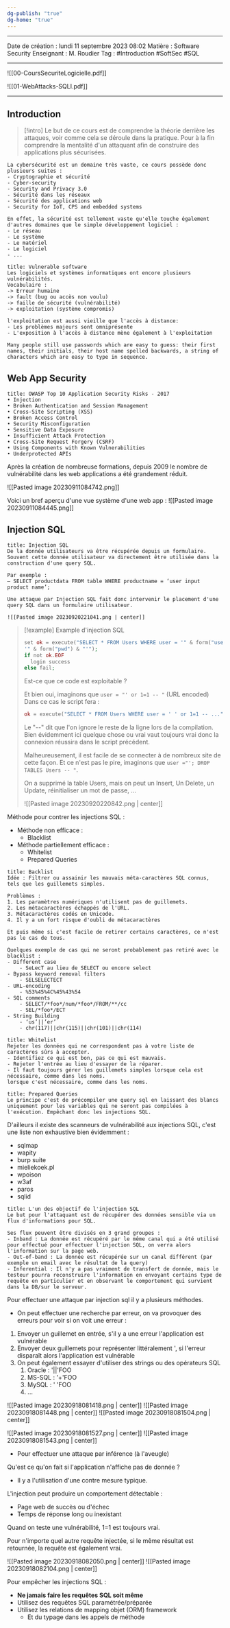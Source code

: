 ```yaml
---
dg-publish: "true"
dg-home: "true"
---
```

 ---

 Date de création : lundi 11 septembre 2023 08:02
 Matière : Software Security
 Enseignant : M. Roudier
 Tag : #Introduction #SoftSec #SQL 

---

![[00-CoursSecuriteLogicielle.pdf]]

![[01-WebAttacks-SQLI.pdf]]

---
## Introduction

> [!intro]
> Le but de ce cours est de comprendre la théorie derrière les attaques, voir comme cela se déroule dans la pratique. Pour à la fin comprendre la mentalité d'un attaquant afin de construire des applications plus sécurisées.
> 

```ad-info
La cybersécurité est un domaine très vaste, ce cours possède donc plusieurs suites :
- Cryptographie et sécurité
- Cyber-security
- Security and Privacy 3.0
- Sécurité dans les réseaux 
- Sécurité des applications web 
- Security for IoT, CPS and embedded systems

En effet, la sécurité est tellement vaste qu'elle touche également d'autres domaines que le simple développement logiciel :
- Le réseau
- Le système
- Le matériel
- Le logiciel
- ...
```

```ad-hint
title: Vulnerable software
Les logiciels et systèmes informatiques ont encore plusieurs vulnérabilités.
Vocabulaire :
-> Erreur humaine 
-> fault (bug ou accès non voulu) 
-> faille de sécurité (vulnérabilité) 
-> exploitation (système compromis)

l'exploitation est aussi vieille que l'accès à distance:
- Les problèmes majeurs sont omniprésente
- L'exposition à l'accès à distance mène également à l'exploitation
```

```ad-cite
Many people still use passwords which are easy to guess: their first names, their initials, their host name spelled backwards, a string of characters which are easy to type in sequence.
```

## Web App Security

```ad-info
title: OWASP Top 10 Application Security Risks - 2017
• Injection
• Broken Authentication and Session Management
• Cross-Site Scripting (XSS)
• Broken Access Control
• Security Misconfiguration
• Sensitive Data Exposure
• Insufficient Attack Protection
• Cross-Site Request Forgery (CSRF)
• Using Components with Known Vulnerabilities
• Underprotected APIs
```

Après la création de nombreuse formations, depuis 2009 le nombre de vulnérabilité dans les web applications a été grandement réduit.

![[Pasted image 20230911084742.png]]

Voici un bref aperçu d'une vue système d'une web app :
![[Pasted image 20230911084445.png]]

## Injection SQL

```ad-bug
title: Injection SQL
De la donnée utilisateurs va être récupérée depuis un formulaire.
Souvent cette donnée utilisateur va directement être utilisée dans la construction d'une query SQL.

Par exemple : 
– SELECT productdata FROM table WHERE productname = ‘user input product name’;

Une attaque par Injection SQL fait donc intervenir le placement d'une query SQL dans un formulaire utilisateur.

![[Pasted image 20230920221041.png | center]]
```


> [!example] Example d'injection SQL
> ```php
> set ok = execute("SELECT * FROM Users WHERE user = '" & form("user") & "' AND pwd =
> '" & form("pwd") & "'");
> if not ok.EOF
> 	login success
> else fail;
> ```
> Est-ce que ce code est exploitable ?
> 
> Et bien oui, imaginons que `user = "' or 1=1 -- "` (URL encoded)
> Dans ce cas le script fera :
> ```php
> ok = execute("SELECT * FROM Users WHERE user = ' ' or 1=1 -- ...")
> ```
> Le "--" dit que l'on ignore le reste de la ligne lors de la compilation. Bien évidemment ici quelque chose ou vrai vaut toujours vrai donc la connexion réussira dans le script précédent.
> 
> Malheureusement, il est facile de se connecter à de nombreux site de cette façon.
> Et ce n'est pas le pire, imaginons que `user ="'; DROP TABLES Users -- "`.
> 
> On a supprimé la table Users, mais on peut un Insert, Un Delete, un Update, réinitialiser un mot de passe, ...
> 
> ![[Pasted image 20230920220842.png | center]]

Méthode pour contrer les injections SQL :
- Méthode non efficace :
	- Blacklist
- Méthode partiellement efficace :
	- Whitelist
	- Prepared Queries

```ad-info
title: Backlist
Idée : Filtrer ou assainir les mauvais méta-caractères SQL connus, tels que les guillemets simples.

Problèmes :
1. Les paramètres numériques n'utilisent pas de guillemets.
2. Les métacaractères échappés de l'URL.
3. Métacaractères codés en Unicode.
4. Il y a un fort risque d'oubli de métacaractères

Et puis même si c'est facile de retirer certains caractères, ce n'est pas le cas de tous.

Quelques exemple de cas qui ne seront probablement pas retiré avec le blacklist :
- Different case
	- SeLecT au lieu de SELECT ou encore select
- Bypass keyword removal filters
	- SELSELECTECT
- URL-encoding
	- %53%45%4C%45%43%54
- SQL comments
	- SELECT/*foo*/num/*foo*/FROM/**/cc
	- SEL/*foo*/ECT
- String Building
	- ‘us’||’er’
	- chr(117)||chr(115)||chr(101)||chr(114)
```

```ad-info
title: Whitelist
Rejeter les données qui ne correspondent pas à votre liste de caractères sûrs à accepter.
- Identifiez ce qui est bon, pas ce qui est mauvais.
- Rejeter l'entrée au lieu d'essayer de la réparer.
- Il faut toujours gérer les guillemets simples lorsque cela est nécessaire, comme dans les noms.
lorsque c'est nécessaire, comme dans les noms.

```

```ad-todo
title: Prepared Queries
Le principe c'est de précompiler une query sql en laissant des blancs uniquement pour les variables qui ne seront pas compilées à l'exécution. Empêchant donc les injections SQL.
```


D'ailleurs il existe des scanneurs de vulnérabilité aux injections SQL, c'est une liste non exhaustive bien évidemment :
- sqlmap 
- wapity
- burp suite
- mieliekoek.pl
- wpoison
- w3af
- paros
- sqlid

```ad-info
title: L'un des objectif de l'injection SQL
Le but pour l'attaquant est de récupérer des données sensible via un flux d'informations pour SQL.

Ses flux peuvent être divisés en 3 grand groupes :
- Inband : La donnée est récupéré par le même canal qui a été utilisé pour effectué pour effectuer l'injection SQL, on verra alors l'information sur la page web.
- Out-of-band : La donnée est récupérée sur un canal différent (par exemple un email avec le résultat de la query)
- Inferential : Il n'y a pas vraiment de transfert de donnée, mais le testeur pourra reconstruire l'information en envoyant certains type de requête en particulier et en observant le comportement qui survient dans la DB/sur le serveur.

```

Pour effectuer une attaque par injection sql il y a plusieurs méthodes.

- On peut effectuer une recherche par erreur, on va provoquer des erreurs pour voir si on voit une erreur :

1. Envoyer un guillemet en entrée, s'il y a une erreur l'application est vulnérable
2. Envoyer deux guillemets pour représenter littéralement ', si l'erreur disparaît alors l'application est vulnérable
3. On peut également essayer d'utiliser des strings ou des opérateurs SQL
	1. Oracle : '||'FOO
	2. MS-SQL : '+'FOO
	3. MySQL : ' 'FOO
	4. ...

![[Pasted image 20230918081418.png | center]]
![[Pasted image 20230918081448.png | center]]
![[Pasted image 20230918081504.png | center]]

![[Pasted image 20230918081527.png | center]]
![[Pasted image 20230918081543.png | center]]

- Pour effectuer une attaque par inférence (à l'aveugle)

Qu'est ce qu'on fait si l'application n'affiche pas de donnée ?
- Il y a l'utilisation d'une contre mesure typique.

L'injection peut produire un comportement détectable :
- Page web de succès ou d'échec
- Temps de réponse long ou inexistant

Quand on teste une vulnérabilité, 1=1 est toujours vrai.

Pour n'importe quel autre requête injectée, si le même résultat est retournée, la requête est également vrai.

![[Pasted image 20230918082050.png | center]]
![[Pasted image 20230918082104.png | center]]

Pour empêcher les injections SQL :
- **Ne jamais faire les requêtes SQL soit même**
- Utilisez des requêtes SQL paramétrée/préparée 
- Utilisez les relations de mapping objet (ORM) framework
	- Et du typage dans les appels de méthode